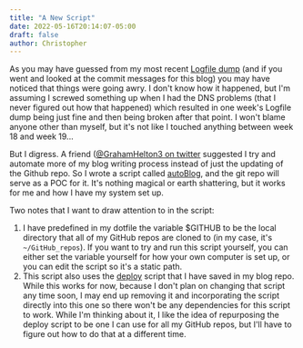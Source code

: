 ```yaml
---
title: "A New Script"
date: 2022-05-16T20:14:07-05:00
draft: false
author: Christopher
---
```

As you may have guessed from my most recent [Logfile dump](https://pshef.work/posts/logfile_dump_week1922/) (and if you went and looked at the commit messages for this blog) you may have noticed that things were going awry. I don't know how it happened, but I'm assuming I screwed something up when I had the DNS problems (that I never figured out how that happened) which resulted in one week's Logfile dump being just fine and then being broken after that point. I won't blame anyone other than myself, but it's not like I touched anything between week 18 and week 19...

But I digress. A friend ([@GrahamHelton3 on twitter](https://twitter.com/GrahamHelton3) suggested I try and automate more of my blog writing process instead of just the updating of the Github repo. So I wrote a script called [autoBlog](https://github.com/pshef/autoBlog), and the git repo will serve as a POC for it. It's nothing magical or earth shattering, but it works for me and how I have my system set up.

Two notes that I want to draw attention to in the script:
1) I have predefined in my dotfile the variable $GITHUB to be the local directory that all of my GitHub repos are cloned to (in my case, it's `~/GitHub_repos`). If you want to try and run this script yourself, you can either set the variable yourself for how your own computer is set up, or you can edit the script so it's a static path. 
2) This script also uses the [deploy](https://raw.githubusercontent.com/pshef/blog/main/pshef/deploy.sh) script that I have saved in my blog repo. While this works for now, because I don't plan on changing that script any time soon, I may end up removing it and incorporating the script directly into this one so there won't be any dependencies for this script to work. While I'm thinking about it, I like the idea of repurposing the deploy script to be one I can use for all my GitHub repos, but I'll have to figure out how to do that at a different time.
